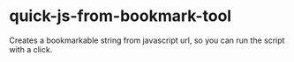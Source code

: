 # quick-js-from-bookmark-tool
Creates a bookmarkable string from javascript url, so you can run the script with a click.
